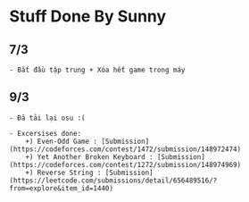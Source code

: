 # Stuff Done By Sunny

## 7/3

    - Bắt đầu tập trung + Xóa hết game trong máy

## 9/3
    - Đã tải lại osu :(

    - Excersises done:
        +) Even-Odd Game : [Submission](https://codeforces.com/contest/1472/submission/148972474)
        +) Yet Another Broken Keyboard : [Submission](https://codeforces.com/contest/1272/submission/148974969)
        +) Reverse String : [Submission](https://leetcode.com/submissions/detail/656489516/?from=explore&item_id=1440)